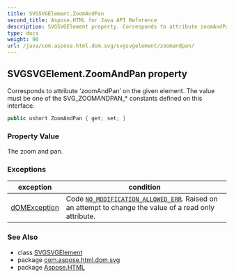 ```yaml
---
title: SVGSVGElement.ZoomAndPan
second_title: Aspose.HTML for Java API Reference
description: SVGSVGElement property. Corresponds to attribute zoomAndPan on the given element. The value must be one of the SVG_ZOOMANDPAN_ constants defined on this interface
type: docs
weight: 90
url: /java/com.aspose.html.dom.svg/svgsvgelement/zoomandpan/
---
```

## SVGSVGElement.ZoomAndPan property

Corresponds to attribute ‘zoomAndPan’ on the given element. The value must be one of the SVG_ZOOMANDPAN_* constants defined on this interface.

```java
public ushort ZoomAndPan { get; set; }
```

### Property Value

The zoom and pan.

### Exceptions

| exception | condition |
| --- | --- |
| [dOMException](../../../com.aspose.html.dom/domexception/) | Code [`NO_MODIFICATION_ALLOWED_ERR`](../../../com.aspose.html.dom/domexception/no_modification_allowed_err/). Raised on an attempt to change the value of a read only attribute. |

### See Also

* class [SVGSVGElement](../)
* package [com.aspose.html.dom.svg](../../svgsvgelement/)
* package [Aspose.HTML](../../../)
